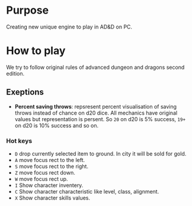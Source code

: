 # Purpose
Creating new unique engine to play in AD&D on PC.

# How to play
We try to follow original rules of advanced dungeon and dragons second edition.
## Exeptions
- **Percent saving throws**: repsresent percent visualisation of saving throws instead of chance on d20 dice. All mechanics have original values but representation is persent. So `20` on d20 is 5% success, `19+` on d20 is 10% success and so on.
### Hot keys

- `D` drop currently selected item to ground. In city it will be sold for gold.
- `A` move focus rect to the left.
- `S` move focus rect to the right.
- `Z` move focus rect down.
- `W` move focus rect up.
- `I` Show character inventery.
- `C` Show character characteristic like level, class, alignment.
- `X` Show character skills values.
